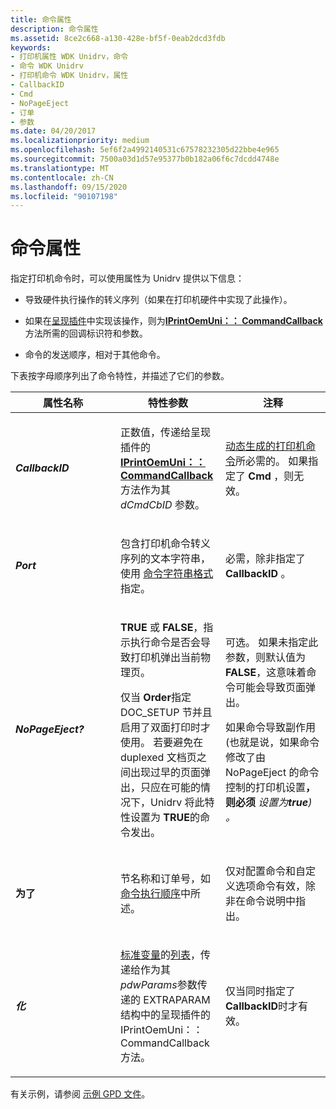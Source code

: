 ```yaml
---
title: 命令属性
description: 命令属性
ms.assetid: 8ce2c668-a130-428e-bf5f-0eab2dcd3fdb
keywords:
- 打印机属性 WDK Unidrv，命令
- 命令 WDK Unidrv
- 打印机命令 WDK Unidrv，属性
- CallbackID
- Cmd
- NoPageEject
- 订单
- 参数
ms.date: 04/20/2017
ms.localizationpriority: medium
ms.openlocfilehash: 5ef6f2a4992140531c67578232305d22bbe4e965
ms.sourcegitcommit: 7500a03d1d57e95377b0b182a06f6c7dcdd4748e
ms.translationtype: MT
ms.contentlocale: zh-CN
ms.lasthandoff: 09/15/2020
ms.locfileid: "90107198"
---
```

# <a name="command-attributes"></a>命令属性





指定打印机命令时，可以使用属性为 Unidrv 提供以下信息：

-   导致硬件执行操作的转义序列（如果在打印机硬件中实现了此操作）。

-   如果在[呈现插件](rendering-plug-ins.md)中实现该操作，则为[**IPrintOemUni：： CommandCallback**](/windows-hardware/drivers/ddi/prcomoem/nf-prcomoem-iprintoemuni-commandcallback)方法所需的回调标识符和参数。

-   命令的发送顺序，相对于其他命令。

下表按字母顺序列出了命令特性，并描述了它们的参数。

<table>
<colgroup>
<col width="33%" />
<col width="33%" />
<col width="33%" />
</colgroup>
<thead>
<tr class="header">
<th>属性名称</th>
<th>特性参数</th>
<th>注释</th>
</tr>
</thead>
<tbody>
<tr class="odd">
<td><p><strong><em>CallbackID</strong></p></td>
<td><p>正数值，传递给呈现插件的 <a href="/windows-hardware/drivers/ddi/prcomoem/nf-prcomoem-iprintoemuni-commandcallback" data-raw-source="[&lt;strong&gt;IPrintOemUni::CommandCallback&lt;/strong&gt;](/windows-hardware/drivers/ddi/prcomoem/nf-prcomoem-iprintoemuni-commandcallback)"><strong>IPrintOemUni：： CommandCallback</strong></a> 方法作为其 <em>dCmdCbID</em> 参数。</p></td>
<td><p><a href="dynamically-generated-printer-commands.md" data-raw-source="[dynamically generated printer commands](dynamically-generated-printer-commands.md)">动态生成的打印机命令</a>所必需的。 如果指定了<strong> </em> Cmd</strong> ，则无效。</p></td>
</tr>
<tr class="even">
<td><p><strong><em>Port</strong></p></td>
<td><p>包含打印机命令转义序列的文本字符串，使用 <a href="command-string-format.md" data-raw-source="[command string format](command-string-format.md)">命令字符串格式</a>指定。</p></td>
<td><p>必需，除非指定了<strong> </em> CallbackID</strong> 。</p></td>
</tr>
<tr class="odd">
<td><p><strong><em>NoPageEject?</strong></p></td>
<td><p><strong>TRUE</strong> 或 <strong>FALSE</strong>，指示执行命令是否会导致打印机弹出当前物理页。</p>
<p>仅当<strong> </em> Order</strong>指定 DOC_SETUP 节并且启用了双面打印时才使用。 若要避免在 duplexed 文档页之间出现过早的页面弹出，只应在可能的情况下，Unidrv 将此特性设置为 <strong>TRUE</strong>的命令发出。</p></td>
<td><p>可选。 如果未指定此参数，则默认值为 <strong>FALSE</strong>，这意味着命令可能会导致页面弹出。</p>
<p>如果命令导致副作用 (也就是说，如果命令修改了由 NoPageEject 的命令控制的打印机设置<strong>，则必须</strong> <strong> <em> </strong> 设置为<strong>true</strong>) 。</p></td>
</tr>
<tr class="even">
<td><p><strong></em>为了</strong></p></td>
<td><p>节名称和订单号，如 <a href="command-execution-order.md" data-raw-source="[Command Execution Order](command-execution-order.md)">命令执行顺序</a>中所述。</p></td>
<td><p>仅对配置命令和自定义选项命令有效，除非在命令说明中指出。</p></td>
</tr>
<tr class="odd">
<td><p><strong><em>化</strong></p></td>
<td><p><a href="standard-variables.md" data-raw-source="[standard variables](standard-variables.md)">标准变量</a>的<a href="lists.md" data-raw-source="[List](lists.md)">列表</a>，传递给作为其<em>pdwParams</em>参数传递的 EXTRAPARAM 结构中的呈现插件的 IPrintOemUni：： CommandCallback 方法。</p></td>
<td><p>仅当同时指定了<strong> </em> CallbackID</strong>时才有效。</p></td>
</tr>
</tbody>
</table>

 

有关示例，请参阅 [示例 GPD 文件](sample-gpd-files.md)。

